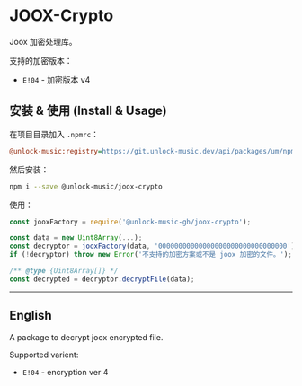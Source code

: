 # JOOX-Crypto

Joox 加密处理库。

支持的加密版本：

- `E!04` - 加密版本 v4

## 安装 & 使用 (Install & Usage)

在项目目录加入 `.npmrc`：

```ini
@unlock-music:registry=https://git.unlock-music.dev/api/packages/um/npm/
```

然后安装：

```sh
npm i --save @unlock-music/joox-crypto
```

使用：

```js
const jooxFactory = require('@unlock-music-gh/joox-crypto');

const data = new Uint8Array(...);
const decryptor = jooxFactory(data, '00000000000000000000000000000000');
if (!decryptor) throw new Error('不支持的加密方案或不是 joox 加密的文件。');

/** @type {Uint8Array[]} */
const decrypted = decryptor.decryptFile(data);
```

---

## English

A package to decrypt joox encrypted file.

Supported varient:

- `E!04` - encryption ver 4
